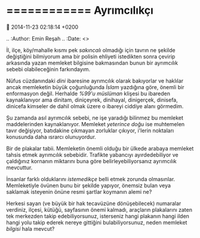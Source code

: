 ============
Ayrımcılıkçı
============

:date: 2014-11-23 02:18:14 +0200

.. :Author: Emin Reşah
.. :Date:   <>

İl, ilçe, köy/mahalle kısmı pek *sakıncalı* olmadığı için tavrın ne
şekilde değiştiğini bilmiyorum ama bir polisin ehliyeti istedikten sonra
çevirip arkasında yazan memleket bilgisine bakmasından bunun bir
ayrımcılık sebebi olabileceğinin farkındayım.

Nüfus cüzdanındaki *dini* ibaresine ayrımcılık olarak bakıyorlar ve
haklılar ancak memleketin büyük çoğunluğunda *İslam* yazdığına göre,
önemli bir enformasyon değil. Herhalde *%99'u müslüman* klişesi bu
ibareden kaynaklanıyor ama dinitam, diniçeyrek, dinihayal, dinigerçek,
dinisefa, dinicefa kimseler de dahil olmak üzere o ibareyi ciddiye alanı
görmedim.

Şu zamanda asıl ayrımcılık sebebi, ne işe yaradığı bilinmez bu memleket
maddelerinden kaynaklanıyor. Memleket *yeterince doğu* ise muhtemelen
tavır değişiyor, batıdakine çıkmayan zorluklar çıkıyor, i'lerin
noktaları konusunda daha ısrarcı olunuyordur.

Bir de plakalar tabii. Memleketin önemli olduğu bir ülkede arabaya
memleket tahsis etmek ayrımcılık sebebidir. Trafikte yabancıyı
ayırdedebiliyor ve çaldığınız kornanın miktarını buna göre
belirleyebiliyorsanız ayrımcılık mevcuttur.

İnsanlar farklı olduklarını *istemedikçe* belli etmek zorunda
olmasınlar. Memleketiyle övünen bunu bir şekilde yapıyor, önemsiz bulan
veya saklamak isteyenin önüne resmi şartlar koymanın alemi ne?

Herkesi sayan (ve büyük bir hak tecavüzüne dönüşebilecek) numaralar
verdiniz, ilçesi, kütüğü, sayfasının önemi kalmadı, araçların
plakalarını zaten tek merkezden takip edebiliyorsunuz, isterseniz hangi
plakanın hangi ilden hangi yolu takip ederek nereye gittiğini
bulabiliyorsunuz, neden memleket *bilgisi* hala mevcut?
